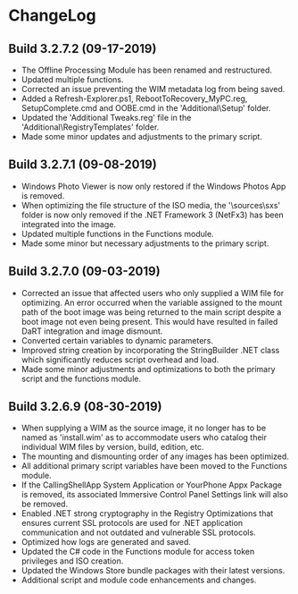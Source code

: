 # ChangeLog #

## Build 3.2.7.2 (09-17-2019) ##

- The Offline Processing Module has been renamed and restructured.
- Updated multiple functions.
- Corrected an issue preventing the WIM metadata log from being saved.
- Added a Refresh-Explorer.ps1, RebootToRecovery_MyPC.reg, SetupComplete.cmd and OOBE.cmd in the 'Additional\Setup' folder.
- Updated the 'Additional Tweaks.reg' file in the 'Additional\RegistryTemplates' folder.
- Made some minor updates and adjustments to the primary script.

## Build 3.2.7.1 (09-08-2019) ##

- Windows Photo Viewer is now only restored if the Windows Photos App is removed.
- When optimizing the file structure of the ISO media, the '\sources\sxs' folder is now only removed if the .NET Framework 3 (NetFx3) has been integrated into the image.
- Updated multiple functions in the Functions module.
- Made some minor but necessary adjustments to the primary script.

## Build 3.2.7.0 (09-03-2019) ##

- Corrected an issue that affected users who only supplied a WIM file for optimizing. An error occurred when the variable assigned to the mount path of the boot image was being returned to the main script despite a boot image not even being present. This would have resulted in failed DaRT integration and image dismount.
- Converted certain variables to dynamic parameters.
- Improved string creation by incorporating the StringBuilder .NET class which significantly reduces script overhead and load.
- Made some minor adjustments and optimizations to both the primary script and the functions module.

## Build 3.2.6.9 (08-30-2019) ##

- When supplying a WIM as the source image, it no longer has to be named as 'install.wim' as to accommodate users who catalog their individual WIM files by version, build, edition, etc.
- The mounting and dismounting order of any images has been optimized.
- All additional primary script variables have been moved to the Functions module.
- If the CallingShellApp System Application or YourPhone Appx Package is removed, its associated Immersive Control Panel Settings link will also be removed.
- Enabled .NET strong cryptography in the Registry Optimizations that ensures current SSL protocols are used for .NET application communication and not outdated and vulnerable SSL protocols.
- Optimized how logs are generated and saved.
- Updated the C# code in the Functions module for access token privileges and ISO creation.
- Updated the Windows Store bundle packages with their latest versions.
- Additional script and module code enhancements and changes.
